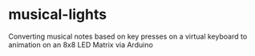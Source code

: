 # musical-lights
Converting musical notes based on key presses on a virtual keyboard to animation on an 8x8 LED Matrix via Arduino
